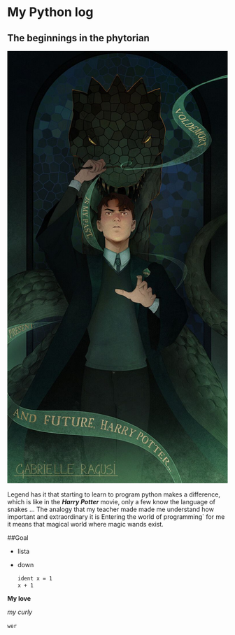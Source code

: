# My Python log 
## The beginnings in the phytorian
![me beautiful](imgs/slytherin_python.jpeg)

Legend has it that starting to learn to program python makes a difference, which is like in the **_Harry Potter_** movie, only a few know the language of snakes ... The analogy that my teacher made made me understand how important and extraordinary it is Entering the world of programming` for me it means that magical world where magic wands exist.

##Goal 
- lista 
- down 

      ident x = 1 
      x + 1 
  
**My love**

_my curly_

`wer`



